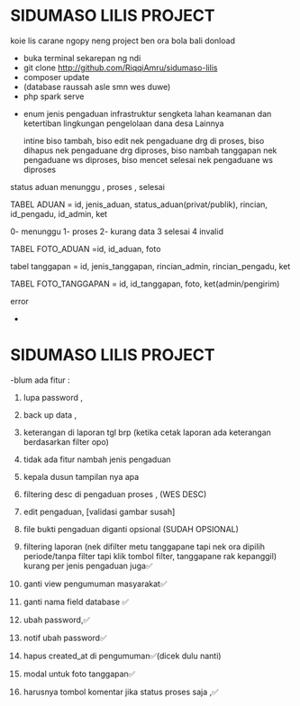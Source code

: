 # SIDUMASO LILIS PROJECT

koie lis carane ngopy neng project ben ora bola bali donload

- buka terminal sekarepan ng ndi
- git clone http://github.com/RiqqiAmru/sidumaso-lilis
- composer update
- (database raussah asle smn wes duwe)
- php spark serve

* enum jenis pengaduan
  infrastruktur
  sengketa lahan
  keamanan dan ketertiban
  lingkungan
  pengelolaan dana desa
  Lainnya

  intine biso tambah,
  biso edit nek pengaduane drg di proses,
  biso dihapus nek pengaduane drg diproses,
  biso nambah tanggapan nek pengaduane ws diproses,
  biso mencet selesai nek pengaduane ws diproses

status aduan
menunggu , proses , selesai

TABEL ADUAN = id, jenis_aduan, status_aduan(privat/publik), rincian, id_pengadu, id_admin, ket

0- menunggu
1- proses
2- kurang data
3 selesai
4 invalid

TABEL FOTO_ADUAN =id, id_aduan, foto

tabel tanggapan = id, jenis_tanggapan, rincian_admin, rincian_pengadu, ket

TABEL FOTO_TANGGAPAN = id, id_tanggapan, foto, ket(admin/pengirim)

error

-

# SIDUMASO LILIS PROJECT

-blum ada fitur :

1. lupa password ,
2. back up data ,
3. keterangan di laporan tgl brp (ketika cetak laporan ada keterangan berdasarkan filter opo)
4. tidak ada fitur nambah jenis pengaduan
5. kepala dusun tampilan nya apa

6. filtering desc di pengaduan proses , (WES DESC)
7. edit pengaduan, [validasi gambar susah]
8. file bukti pengaduan diganti opsional (SUDAH OPSIONAL)

9. filtering laporan (nek difilter metu tanggapane tapi nek ora dipilih periode/tanpa filter tapi klik tombol filter, tanggapane rak kepanggil) kurang per jenis pengaduan juga✅
10. ganti view pengumuman masyarakat✅
11. ganti nama field database ✅
12. ubah password,✅
13. notif ubah password✅
14. hapus created_at di pengumuman✅(dicek dulu nanti)
15. modal untuk foto tanggapan✅
16. harusnya tombol komentar jika status proses saja ,✅
